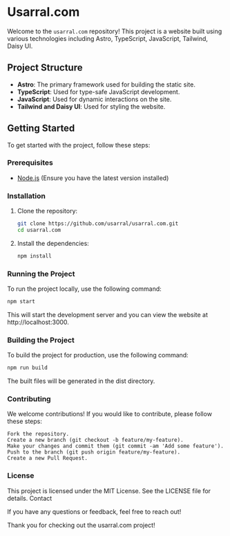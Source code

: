 # Usarral.com

Welcome to the `usarral.com` repository! This project is a website built using various technologies including Astro, TypeScript, JavaScript, Tailwind, Daisy UI.

## Project Structure

- **Astro**: The primary framework used for building the static site.
- **TypeScript**: Used for type-safe JavaScript development.
- **JavaScript**: Used for dynamic interactions on the site.
- **Tailwind and Daisy UI**: Used for styling the website.

## Getting Started

To get started with the project, follow these steps:

### Prerequisites

- [Node.js](https://nodejs.org/) (Ensure you have the latest version installed)
### Installation

1. Clone the repository:
    ```bash
    git clone https://github.com/usarral/usarral.com.git
    cd usarral.com
    ```

2. Install the dependencies:
    ```bash
    npm install
    ```

### Running the Project

To run the project locally, use the following command:
```bash
npm start
```
This will start the development server and you can view the website at http://localhost:3000.
### Building the Project

To build the project for production, use the following command:
```bash
npm run build
```
The built files will be generated in the dist directory.
### Contributing

We welcome contributions! If you would like to contribute, please follow these steps:

    Fork the repository.
    Create a new branch (git checkout -b feature/my-feature).
    Make your changes and commit them (git commit -am 'Add some feature').
    Push to the branch (git push origin feature/my-feature).
    Create a new Pull Request.

### License

This project is licensed under the MIT License. See the LICENSE file for details.
Contact

If you have any questions or feedback, feel free to reach out!

Thank you for checking out the usarral.com project!
